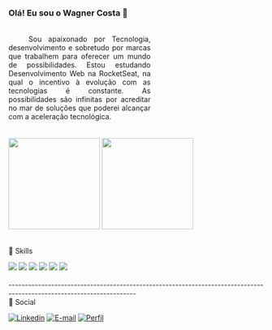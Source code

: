 ### Olá! Eu sou o Wagner Costa 👋

<div style="width: 20em;text-align: justify;"><br>
     &nbsp;&nbsp;&nbsp;Sou apaixonado por Tecnologia, desenvolvimento e sobretudo por marcas que trabalhem para oferecer um mundo de possibilidades. Estou estudando Desenvolvimento Web na RocketSeat, na qual o incentivo à evolução com as tecnologias é constante. As possibilidades são infinitas por acreditar no mar de soluções que poderei alcançar com a aceleração tecnológica.
</div>

<div><br><br>
<img height="180em"  src="https://github-readme-stats.vercel.app/api?username=WagnerCSN&show_icons=true&theme=dracula"/>
<img height="180em"  src="https://github-readme-stats.vercel.app/api/top-langs/?username=WagnerCSN&hide_progress=false&theme=dracula"/>
<br><br>  
</div>

🚀 Skills
<div style="display: inline_block"> 
  <img src="https://img.shields.io/badge/HTML-239120?style=for-the-badge&logo=html5&logoColor=white"/>
  <img src="https://img.shields.io/badge/CSS-239120?&style=for-the-badge&logo=css3&logoColor=white"/>
  <img src="https://img.shields.io/badge/JavaScript-323330?style=for-the-badge&logo=javascript&logoColor=F7DF1E"/>
  <img src="https://img.shields.io/badge/React-20232A?style=for-the-badge&logo=react&logoColor=61DAFB"/>
  <img src="https://img.shields.io/badge/Node.js-43853D?style=for-the-badge&logo=node.js&logoColor=white"/>
  <img src="https://img.shields.io/badge/GitHub-100000?style=for-the-badge&logo=github&logoColor=white"/>
   <br> <br>
 </div>
 <div>---------------------------------------------------------------------------------------------------------------------</div>
 👨 Social
 
[![Linkedin](https://img.shields.io/badge/LinkedIn-0077B5?style=for-the-badge&logo=linkedin&logoColor=white)](https://www.linkedin.com/in/wagner-costa-546631211/)
[![E-mail](https://img.shields.io/badge/Gmail-D14836?style=for-the-badge&logo=gmail&logoColor=white)](mailto:wagcostves@gmail.com)
[![Perfil](https://img.shields.io/badge/Rocketseat-%237159c1?style=for-the-badge)](https://app.rocketseat.com.br/me/wagner-costa-souza-neves-06222)
